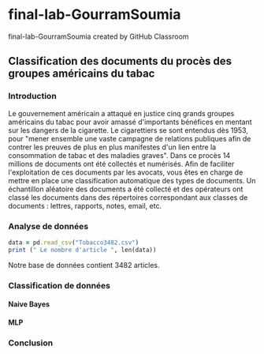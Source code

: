 # final-lab-GourramSoumia
final-lab-GourramSoumia created by GitHub Classroom

## Classification des documents du procès des groupes américains du tabac

### Introduction
Le gouvernement américain a attaqué en justice cinq grands groupes américains du tabac pour avoir amassé d'importants bénéfices en mentant sur les dangers de la cigarette. Le cigarettiers  se sont entendus dès 1953, pour "mener ensemble une vaste campagne de relations publiques afin de contrer les preuves de plus en plus manifestes d'un lien entre la consommation de tabac et des maladies graves".
Dans ce procès 14 millions de documents ont été collectés et numérisés. Afin de faciliter l'exploitation de ces documents par les avocats, vous êtes en charge de mettre en place une classification automatique des types de documents.
Un échantillon aléatoire des documents a été collecté et des opérateurs ont classé les documents dans des répertoires correspondant aux classes de documents : lettres, rapports, notes, email, etc.


### Analyse de données 
```ruby
data = pd.read_csv("Tobacco3482.csv")
print (" Le nombre d'article ", len(data))
```
Notre base de données contient 3482 articles. 

### Classification de données

#### Naive Bayes


#### MLP

### Conclusion
